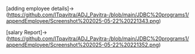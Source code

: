 [adding employee details]->(https://github.com/ITpavitra/ADJ_Pavitra-/blob/main/JDBC%20programs1/appendEmployee/Screenshot%202025-05-22%20221343.png)

[salary Report]->(https://github.com/ITpavitra/ADJ_Pavitra-/blob/main/JDBC%20programs1/appendEmployee/Screenshot%202025-05-22%20221352.png)
